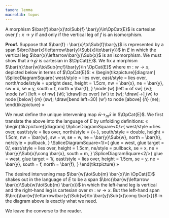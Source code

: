 ```yaml
---
taxon: lemma
macrolib: topos
---
```


A morphism $\bar{f}:\bar{x}\to\Sub{f} \bar{y}\in\OpCat{E}$ is cartesian
over $f:x\to y$ if and only if the vertical leg of $f$ is an isomorphism.

**Proof.** Suppose that $\bar{f} : \bar{x}\to\Sub{f}\bar{y}$ is represented by a span $\brc{\bar{x}\leftarrow\bar{y}\Sub{x}\to\bar{y}}$ in $E$ in which the vertical leg $\bar{x}\leftarrow\bar{y}\Sub{x}$ is an isomorphism. We must show that $\bar{x}\to_f\bar{y}$ is cartesian in $\OpCat{E}$. We fix a morphism $\bar{h}:\bar{w}\to\Sub{m;f}\bar{y}\in \OpCat{E}$ where $m:w\to x$, depicted below in terms of $\OpCat{E}$:
«
\begin{tikzpicture}[diagram]
  \SpliceDiagramSquare{
    west/style = lies over,
    east/style = lies over,
    north/node/style = upright desc,
    height = 1.5cm,
    nw = \bar{x},
    ne = \bar{y},
    sw = x,
    se = y,
    south = f,
    north = \bar{f},
  }
  \node (w) [left = of sw] {$w$};
  \node (w') [left = of nw] {$\bar{w}$};
  \draw[lies over] (w') to (w);
  \draw[->] (w) to node [below] {$m$} (sw);
  \draw[bend left=30] (w') to node [above] {$\bar{h}$} (ne);
\end{tikzpicture}
»

We must define the unique intervening map $\bar{w}\to_m \bar{x}$ in $\OpCat{E}$.
We first translate the above into the language of $E$ by unfolding definitions:
«
\begin{tikzpicture}[diagram]
  \SpliceDiagramSquare<0/>{
    west/style = lies over,
    east/style = lies over,
    north/style = {<-},
    south/style = double,
    height = 1.5cm,
    nw = \bar{w},
    sw = w,
    se = w,
    ne = \bar{y}\Sub{w},
    north = \bar{h},
    ne/style = pullback,
  }
  \SpliceDiagramSquare<1/>{
    glue = west,
    glue target = 0/,
    east/style = lies over,
    height = 1.5cm,
    ne/style = pullback,
    se = x,
    ne = \bar{y}\Sub{x}\cong \bar{x},
    south = m,
  }
  \SpliceDiagramSquare<2/>{
    glue = west,
    glue target = 1/,
    east/style = lies over,
    height = 1.5cm,
    se = y,
    ne = \bar{y},
    south = f,
    north = \bar{f},
  }
\end{tikzpicture}
»

The desired intervening map $\bar{w}\to\Sub{m} \bar{x}\in \OpCat{E}$ shakes out in the language of $E$ to be a span $\brc{\bar{w}\leftarrow \bar{x}\Sub{w}\to\Sub{m} \bar{x}}$ in which the left-hand leg is vertical and the right-hand leg is cartesian over $m:w\to x$. But the left-hand span $\brc{\bar{w}\leftarrow\bar{y}\Sub{w}\to \bar{y}\Sub{x}\cong \bar{x}}$ in the diagram above is exactly what we need.

We leave the converse to the reader.
